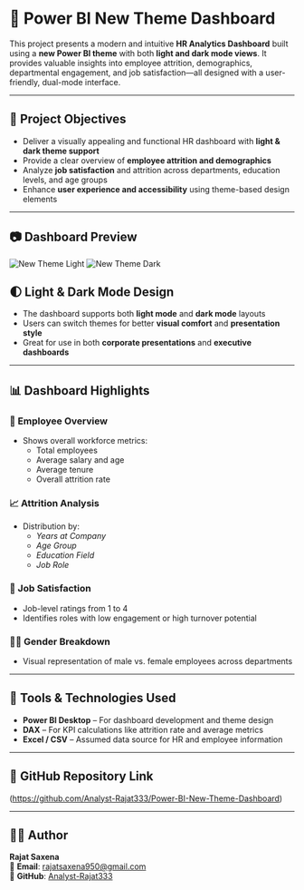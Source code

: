 # 🎨 Power BI New Theme Dashboard

This project presents a modern and intuitive **HR Analytics Dashboard** built using a **new Power BI theme** with both **light and dark mode views**. It provides valuable insights into employee attrition, demographics, departmental engagement, and job satisfaction—all designed with a user-friendly, dual-mode interface.

---

## 🎯 Project Objectives

- Deliver a visually appealing and functional HR dashboard with **light & dark theme support**
- Provide a clear overview of **employee attrition and demographics**
- Analyze **job satisfaction** and attrition across departments, education levels, and age groups
- Enhance **user experience and accessibility** using theme-based design elements

---

## 📷 Dashboard Preview

![New Theme Light](https://github.com/user-attachments/assets/12cf8eea-e930-49ae-ac33-cb044bf855ea)
![New Theme Dark](https://github.com/user-attachments/assets/0d9bf40e-5685-4ca5-8be7-2a99d3ad513f)


## 🌓 Light & Dark Mode Design

- The dashboard supports both **light mode** and **dark mode** layouts
- Users can switch themes for better **visual comfort** and **presentation style**
- Great for use in both **corporate presentations** and **executive dashboards**

---

## 📊 Dashboard Highlights

### 👥 Employee Overview
- Shows overall workforce metrics:
  - Total employees
  - Average salary and age
  - Average tenure
  - Overall attrition rate

### 📈 Attrition Analysis
- Distribution by:
  - *Years at Company*
  - *Age Group*
  - *Education Field*
  - *Job Role*

### 💼 Job Satisfaction
- Job-level ratings from 1 to 4
- Identifies roles with low engagement or high turnover potential

### 👩‍💼 Gender Breakdown
- Visual representation of male vs. female employees across departments

---

## 🧰 Tools & Technologies Used

- **Power BI Desktop** – For dashboard development and theme design  
- **DAX** – For KPI calculations like attrition rate and average metrics  
- **Excel / CSV** – Assumed data source for HR and employee information  

---

## 🔗 GitHub Repository Link

(https://github.com/Analyst-Rajat333/Power-BI-New-Theme-Dashboard)

---

## 👨‍💻 Author

**Rajat Saxena**  
📧 **Email**: [rajatsaxena950@gmail.com](mailto:rajatsaxena950@gmail.com)  
🔗 **GitHub**: [Analyst-Rajat333](https://github.com/Analyst-Rajat333)
